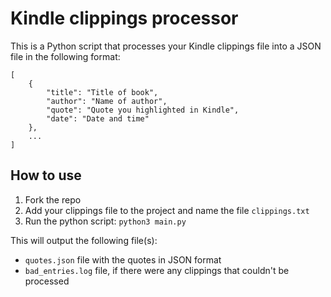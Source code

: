 # Kindle clippings processor

This is a Python script that processes your Kindle clippings file into a JSON file in the following format:

```
[
    {
        "title": "Title of book",
        "author": "Name of author",
        "quote": "Quote you highlighted in Kindle",
        "date": "Date and time"
    },
    ...
]
```

## How to use

1. Fork the repo
2. Add your clippings file to the project and name the file `clippings.txt`
3. Run the python script: `python3 main.py`

This will output the following file(s):

- `quotes.json` file with the quotes in JSON format
- `bad_entries.log` file, if there were any clippings that couldn't be processed
